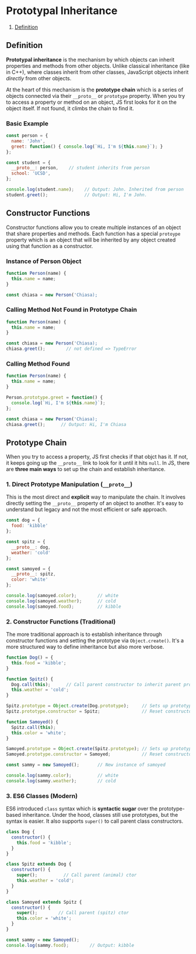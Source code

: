 # Prototypal Inheritance

1. [Definition](#definition)

## Definition
**Prototypal inheritance** is the mechanism by which objects can inherit properties and methods
from other objects. Unlike classical inheritance (like in C++), where classes inherit from other classes, 
JavaScript objects inherit _directly_ from other objects.

At the heart of this mechanism is the **prototype chain** which is a series of objects
connected via their `__proto__` or `prototype` property. When you try to access a property
or method on an object, JS first looks for it on the object itself. If not found, it climbs
the chain to find it.

### Basic Example
```js
const person = {
  name: 'John',
  greet: function() { console.log(`Hi, I'm ${this.name}`); }
};

const student = {
  __proto__: person,    // student inherits from person
  school: 'UCSD',
};

console.log(student.name);    // Output: John. Inherited from person
student.greet();              // Output: Hi, I'm John.
```

## Constructor Functions
Constructor functions allow you to create multiple instances of an object that share
properties and methods. Each function has a special `protoype` property which is an 
object that will be inherited by any object created using that function as a constructor.

### Instance of Person Object
```js
function Person(name) {
  this.name = name;
}

const chiasa = new Person('Chiasa);
```

### Calling Method Not Found in Prototype Chain
```js
function Person(name) {
  this.name = name;
}

const chiasa = new Person('Chiasa);
chiasa.greet();        // not defined => TypeError
```

### Calling Method Found
```js
function Person(name) {
  this.name = name;
}

Person.prototype.greet = function() {
  console.log(`Hi, I'm ${this.name}`);
};

const chiasa = new Person('Chiasa);
chiasa.greet();      // Output: Hi, I'm Chiasa
```

## Prototype Chain
When you try to access a property, JS first checks if that objct has it. If not, it keeps
going up the `__proto__` link to look for it until it hits `null`. In JS, there are **three
main ways** to set up the chain and establish inheritance.

### 1. Direct Prototype Manipulation (`__proto__`)
This is the most direct and **explicit** way to manipulate the chain. It involves directly
setting the `__proto__` property of an object to another. It's easy to understand but legacy
and not the most efficient or safe approach.

```js
const dog = {
  food: 'kibble'
};

const spitz = {
  __proto__: dog,
  weather: 'cold'
};

const samoyed = {
  __proto__: spitz,
  color: 'white'
};

console.log(samoyed.color);        // white
console.log(samoyed.weather);      // cold
console.log(samoyed.food);         // kibble
```

### 2. Constructor Functions (Traditional)
The more traditional approach is to establish inheritance through constructor functions and setting
the prototype via `Object.create()`. It's a more structured way to define inheritance but also more 
verbose.

```js
function Dog() = {
  this.food = 'kibble';
}

function Spitz() {
  Dog.call(this);      // Call parent constructor to inherit parent properties
  this.weather = 'cold';
}

Spitz.prototype = Object.create(Dog.prototype);     // Sets up prototype chain (spitz <- dog)
Spitz.prototype.constructor = Spitz;                // Reset constructor reference

function Samoyed() {
  Spitz.call(this);
  this.color = 'white';
}

Samoyed.prototype = Object.create(Spitz.prototype); // Sets up prototype chain (samoyed <- spitz)
Samoyed.prototype.constructor = Samoyed;            // Reset constructor reference

const sammy = new Samoyed();       // New instance of samoyed

console.log(sammy.color);          // white
console.log(sammy.weather);        // cold
```

### 3. ES6 Classes (Modern)
ES6 introduced `class` syntax which is **syntactic sugar** over the prototype-based inheritance.
Under the hood, classes still use prototypes, but the syntax is easier. It also supports
`super()` to call parent class constructors.

```js
class Dog {
  constructor() {
    this.food = 'kibble';
  }
}

class Spitz extends Dog {
  constructor() {
    super();          // Call parent (animal) ctor
    this.weather = 'cold';
  }
}

class Samoyed extends Spitz {
  constructor() {
    super();        // Call parent (spitz) ctor
    this.color = 'white';
  }
}

const sammy = new Samoyed();
console.log(sammy.food);        // Output: kibble
```
